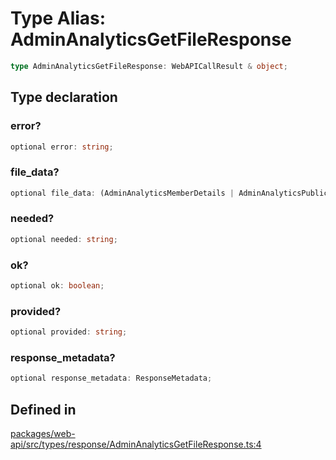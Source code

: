 # Type Alias: AdminAnalyticsGetFileResponse

```ts
type AdminAnalyticsGetFileResponse: WebAPICallResult & object;
```

## Type declaration

### error?

```ts
optional error: string;
```

### file\_data?

```ts
optional file_data: (AdminAnalyticsMemberDetails | AdminAnalyticsPublicChannelDetails | AdminAnalyticsPublicChannelMetadataDetails)[];
```

### needed?

```ts
optional needed: string;
```

### ok?

```ts
optional ok: boolean;
```

### provided?

```ts
optional provided: string;
```

### response\_metadata?

```ts
optional response_metadata: ResponseMetadata;
```

## Defined in

[packages/web-api/src/types/response/AdminAnalyticsGetFileResponse.ts:4](https://github.com/slackapi/node-slack-sdk/blob/7b348598b763c2b7545d1042b5f0429775cfa62c/packages/web-api/src/types/response/AdminAnalyticsGetFileResponse.ts#L4)
